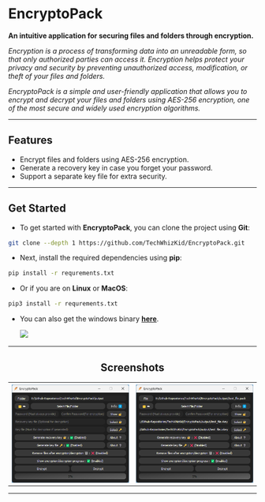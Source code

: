 # EncryptoPack

**An intuitive application for securing files and folders through encryption.**

_Encryption is a process of transforming data into an unreadable form, so that only authorized parties can access it. Encryption helps protect your privacy and security by preventing unauthorized access, modification, or theft of your files and folders._

_EncryptoPack is a simple and user-friendly application that allows you to encrypt and decrypt your files and folders using AES-256 encryption, one of the most secure and widely used encryption algorithms._

---

## Features

- Encrypt files and folders using AES-256 encryption.
- Generate a recovery key in case you forget your password.
- Support a separate key file for extra security.

---

## Get Started

- To get started with **EncryptoPack**, you can clone the project using **Git**:

```bash
git clone --depth 1 https://github.com/TechWhizKid/EncryptoPack.git
```

- Next, install the required dependencies using **pip**:

```bash
pip install -r requrements.txt
```

- Or if you are on **Linux** or **MacOS**:

```bash
pip3 install -r requrements.txt
```

- You can also get the windows binary **[here](https://github.com/TechWhizKid/EncryptoPack/releases)**.

<ul><a href="https://github.com/TechWhizKid/EncryptoPack/releases/tag/v1.0"><img src="https://img.shields.io/badge/Version-v1.0-blue"></a></ul>

---

<div align="center">

## Screenshots

<table>
  <tr>
    <th>
      <img src="./Preview/image_1.png" alt="app_image">
    </th>
    <th>
      <img src="./Preview/image_2.png" alt="app_image">
    </th>
  <tr>
</table>

</div>

---

